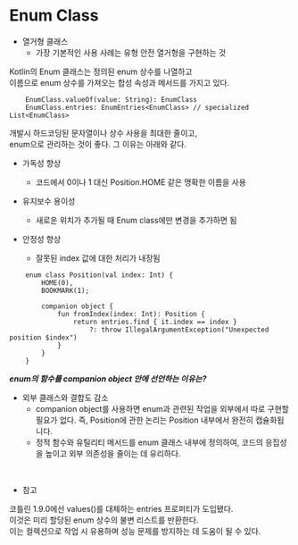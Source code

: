 Enum Class
===

* 열거형 클래스
  - 가장 기본적인 사용 사례는 유형 안전 열거형을 구현하는 것

Kotlin의 Enum 클래스는 정의된 enum 상수를 나열하고   
이름으로 enum 상수를 가져오는 합성 속성과 메서드를 가지고 있다.   

```
    EnumClass.valueOf(value: String): EnumClass
    EnumClass.entries: EnumEntries<EnumClass> // specialized List<EnumClass>
```

개발시 하드코딩된 문자열이나 상수 사용을 최대한 줄이고,   
enum으로 관리하는 것이 좋다. 그 이유는 아래와 같다.

* 가독성 향상
  - 코드에서 0이나 1 대신 Position.HOME 같은 명확한 이름을 사용

* 유지보수 용이성
  - 새로운 위치가 추가될 때 Enum class에만 변경을 추가하면 됨

* 안정성 향상
  - 잘못된 index 값에 대한 처리가 내장됨

```
    enum class Position(val index: Int) {
        HOME(0),
        BOOKMARK(1);
        
        companion object {
            fun fromIndex(index: Int): Position {
                return entries.find { it.index == index }
                    ?: throw IllegalArgumentException("Unexpected position $index")
            }
        }
    }
```

***enum의 함수를 companion object 안에 선언하는 이유는?***

* 외부 클래스와 결합도 감소 
  - companion object를 사용하면 enum과 관련된 작업을 외부에서 따로 구현할 필요가 없다. 즉, Position에 관한 논리는 Position 내부에서 완전히 캡슐화됩니다.
  -  정적 함수와 유틸리티 메서드를 enum 클래스 내부에 정의하여, 코드의 응집성을 높이고 외부 의존성을 줄이는 데 유리하다.

<br>

+ 참고

코틀린 1.9.0에선 values()를 대체하는 entries 프로퍼티가 도입됐다.   
이것은 미리 할당된 enum 상수의 불변 리스트를 반환한다.   
이는 컬렉션으로 작업 시 유용하며 성능 문제를 방지하는 데 도움이 될 수 있다.